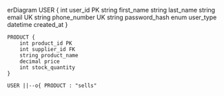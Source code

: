 erDiagram
    USER {
        int user_id PK
        string first_name
        string last_name
        string email UK
        string phone_number UK
        string password_hash
        enum user_type
        datetime created_at
    }
    
    PRODUCT {
        int product_id PK
        int supplier_id FK
        string product_name
        decimal price
        int stock_quantity
    }
    
    USER ||--o{ PRODUCT : "sells"
